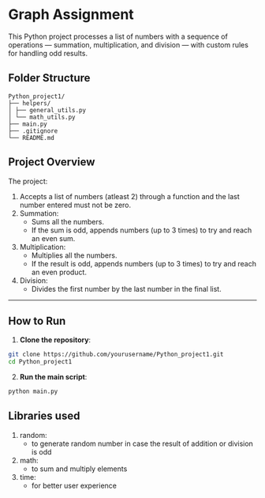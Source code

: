 # Graph Assignment

This Python project processes a list of numbers with a sequence of operations — summation, multiplication, and division — with custom rules for handling odd results.

## Folder Structure
```
Python_project1/
├── helpers/
│ ├── general_utils.py
│ └── math_utils.py
├── main.py
├── .gitignore
└── README.md
```

## Project Overview

The project:

1. Accepts a list of numbers (atleast 2) through a function and the last number entered must not be zero.
2. Summation:
   - Sums all the numbers.
   - If the sum is odd, appends numbers (up to 3 times) to try and reach an even sum.
3. Multiplication:
   - Multiplies all the numbers.
   - If the result is odd, appends numbers (up to 3 times) to try and reach an even product.
4. Division:
   - Divides the first number by the last number in the final list.

---

## How to Run

1. **Clone the repository**: 

```bash
git clone https://github.com/yourusername/Python_project1.git
cd Python_project1
```

2. **Run the main script**:

```bash
python main.py
```
## Libraries used

1. random:
   - to generate random number in case the result of addition or division is odd
2. math:
   - to sum and multiply elements
3. time:
   - for better user experience
